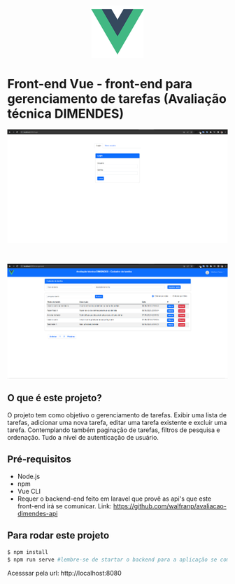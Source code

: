 
<p align="center">
  <img src="src/assets/logo.png" alt="logo Vue" width="120px" height="120px"/>
</p>

# Front-end Vue - front-end para gerenciamento de tarefas (Avaliação técnica DIMENDES)

<p align="center">
  <img src="src/assets/tela-login.png"/>
</p>
<br>
<p align="center">
  <img src="src/assets/tela-tarefas.png"/>
</p>


## O que é este projeto?
O projeto tem como objetivo o gerenciamento de tarefas. Exibir uma lista de tarefas, adicionar uma nova tarefa, editar uma tarefa existente e excluir uma tarefa. Contemplando também paginação de tarefas, filtros de pesquisa e ordenação. Tudo a nível de autenticação de usuário.

## Pré-requisitos
- Node.js
- npm
- Vue CLI
- Requer o backend-end feito em laravel que provê as api's que este front-end irá se comunicar. Link: https://github.com/walfranp/avaliacao-dimendes-api 

## Para rodar este projeto
```bash
$ npm install
$ npm run serve #lembre-se de startar o backend para a aplicação se comunicar com o banco
```
Acesssar pela url: http://localhost:8080

